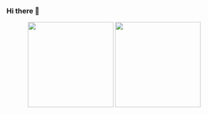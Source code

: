 ### Hi there 👋

<!--
**nicolas29200/nicolas29200** is a ✨ _special_ ✨ repository because its `README.md` (this file) appears on your GitHub profile.

Here are some ideas to get you started:

- 🔭 I’m currently working on ...
- 🌱 I’m currently learning ...
- 👯 I’m looking to collaborate on ...
- 🤔 I’m looking for help with ...
- 💬 Ask me about ...
- 📫 How to reach me: ...
- 😄 Pronouns: ...
- ⚡ Fun fact: ...
-->
<p align= "center">
  <img height= "200" src="https://github-readme-stats.vercel.app/api?username=nicolas29200&theme=gotham&show_icons=true&hide_rank=true&count_private=true" />
  <img height= "200" src="https://github-readme-stats.vercel.app/api/top-langs/?username=nicolas29200&theme=gotham&layout=compact&langs_count=10" />
</p>
